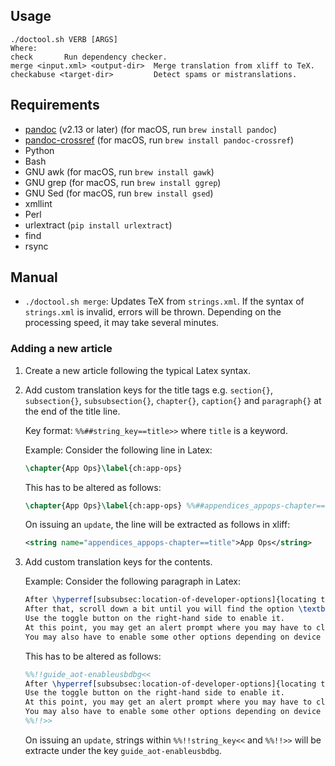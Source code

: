 <!-- SPDX-License-Identifier: GPL-3.0-or-later OR CC-BY-SA-4.0 -->
## Usage

```
./doctool.sh VERB [ARGS]
Where:
check       Run dependency checker.
merge <input.xml> <output-dir>  Merge translation from xliff to TeX.
checkabuse <target-dir>         Detect spams or mistranslations.
```

## Requirements

* [pandoc](https://github.com/jgm/pandoc) (v2.13 or later) (for macOS, run `brew install pandoc`)
* [pandoc-crossref](https://github.com/lierdakil/pandoc-crossref) (for macOS, run `brew install pandoc-crossref`)
* Python
* Bash
* GNU awk (for macOS, run `brew install gawk`)
* GNU grep (for macOS, run `brew install ggrep`)
* GNU Sed (for macOS, run `brew install gsed`)
* xmllint
* Perl
* urlextract (`pip install urlextract`)
* find
* rsync

## Manual

- `./doctool.sh merge`: Updates TeX from `strings.xml`. If the syntax of
  `strings.xml` is invalid, errors will be thrown. Depending on the processing
  speed, it may take several minutes.

### Adding a new article

1. Create a new article following the typical Latex syntax.
2. Add custom translation keys for the title tags e.g. `section{}`,
   `subsection{}`, `subsubsection{}`, `chapter{}`, `caption{}` and
   `paragraph{}` at the end of the title line.

   Key format: `%%##string_key==title>>` where `title` is a keyword.

   Example: Consider the following line in Latex:
   ```latex
   \chapter{App Ops}\label{ch:app-ops}
   ```

   This has to be altered as follows:
   ```latex
   \chapter{App Ops}\label{ch:app-ops} %%##appendices_appops-chapter==title>>
   ```

   On issuing an `update`, the line will be extracted as follows in xliff:
   ```xml
   <string name="appendices_appops-chapter==title">App Ops</string>
   ```

3. Add custom translation keys for the contents.

   Example: Consider the following paragraph in Latex:
   ```latex
   After \hyperref[subsubsec:location-of-developer-options]{locating the developer options}, enable \textbf{Developer option} (if not already).
   After that, scroll down a bit until you will find the option \textbf{USB debugging}.
   Use the toggle button on the right-hand side to enable it.
   At this point, you may get an alert prompt where you may have to click \textit{OK} to actually enable it.
   You may also have to enable some other options depending on device vendor and ROM.
   ```

   This has to be altered as follows:
   ```latex
   %%!!guide_aot-enableusbdbg<<
   After \hyperref[subsubsec:location-of-developer-options]{locating the developer options}, enable \textbf{Developer option} (if not already). After that, scroll down a bit until you will find the option \textbf{USB debugging}.
   Use the toggle button on the right-hand side to enable it.
   At this point, you may get an alert prompt where you may have to click \textit{OK} to actually enable it.
   You may also have to enable some other options depending on device vendor and ROM.
   %%!!>>
   ```

   On issuing an `update`, strings within `%%!!string_key<<` and `%%!!>>` will be extracte under the
   key `guide_aot-enableusbdbg`.
